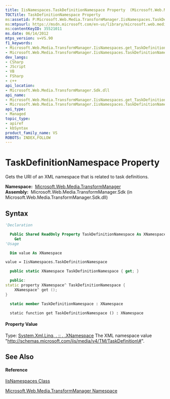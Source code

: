 ```yaml
---
title: IisNamespaces.TaskDefinitionNamespace Property  (Microsoft.Web.Media.TransformManager)
TOCTitle: TaskDefinitionNamespace Property
ms:assetid: P:Microsoft.Web.Media.TransformManager.IisNamespaces.TaskDefinitionNamespace
ms:mtpsurl: https://msdn.microsoft.com/en-us/library/microsoft.web.media.transformmanager.iisnamespaces.taskdefinitionnamespace(v=VS.90)
ms:contentKeyID: 35521011
ms.date: 06/14/2012
mtps_version: v=VS.90
f1_keywords:
- Microsoft.Web.Media.TransformManager.IisNamespaces.get_TaskDefinitionNamespace
- Microsoft.Web.Media.TransformManager.IisNamespaces.TaskDefinitionNamespace
dev_langs:
- CSharp
- JScript
- VB
- FSharp
- c++
api_location:
- Microsoft.Web.Media.TransformManager.Sdk.dll
api_name:
- Microsoft.Web.Media.TransformManager.IisNamespaces.get_TaskDefinitionNamespace
- Microsoft.Web.Media.TransformManager.IisNamespaces.TaskDefinitionNamespace
api_type:
- Managed
topic_type:
- apiref
- kbSyntax
product_family_name: VS
ROBOTS: INDEX,FOLLOW
---
```


# TaskDefinitionNamespace Property

Gets the URI of an XML namespace that is related to task definitions.

**Namespace:**  [Microsoft.Web.Media.TransformManager](microsoft-web-media-transformmanager-namespace.md)  
**Assembly:**  Microsoft.Web.Media.TransformManager.Sdk (in Microsoft.Web.Media.TransformManager.Sdk.dll)

## Syntax

``` vb
'Declaration

  Public Shared ReadOnly Property TaskDefinitionNamespace As XNamespace
    Get
'Usage

  Dim value As XNamespace

value = IisNamespaces.TaskDefinitionNamespace
```

``` csharp
  public static XNamespace TaskDefinitionNamespace { get; }
```

``` c++
  public:
static property XNamespace^ TaskDefinitionNamespace {
    XNamespace^ get ();
}
```

``` fsharp
  static member TaskDefinitionNamespace : XNamespace
```

``` jscript
  static function get TaskDefinitionNamespace () : XNamespace
```

#### Property Value

Type: [System.Xml.Linq. . :: . .XNamespace](https://msdn.microsoft.com/en-us/library/bb291898\(v=vs.90\))  
The XML namespace value "http://schemas.microsoft.com/iis/media/v4/TM/TaskDefinition\#".  

## See Also

#### Reference

[IisNamespaces Class](iisnamespaces-class-microsoft-web-media-transformmanager.md)

[Microsoft.Web.Media.TransformManager Namespace](microsoft-web-media-transformmanager-namespace.md)


